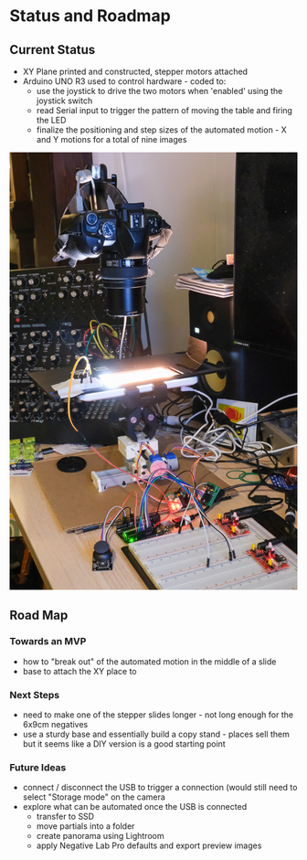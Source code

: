 # Status and Roadmap

## Current Status

- XY Plane printed and constructed, stepper motors attached
- Arduino UNO R3 used to control hardware - coded to:
  - use the joystick to drive the two motors when 'enabled' using the joystick switch
  - read Serial input to trigger the pattern of moving the table and firing the LED
  - finalize the positioning and step sizes of the automated motion - X and Y motions for a total of nine images

![Image of my desk showing the assembled XY plane, Arduino board and the LED](/images/assembled.png)

## Road Map

### Towards an MVP

- how to "break out" of the automated motion in the middle of a slide
- base to attach the XY place to

### Next Steps

- need to make one of the stepper slides longer - not long enough for the 6x9cm negatives
- use a sturdy base and essentially build a copy stand - places sell them but it seems like a DIY version
  is a good starting point

### Future Ideas

- connect / disconnect the USB to trigger a connection (would still need to select "Storage mode" on the camera
- explore what can be automated once the USB is connected
  - transfer to SSD
  - move partials into a folder
  - create panorama using Lightroom
  - apply Negative Lab Pro defaults and export preview images



 
